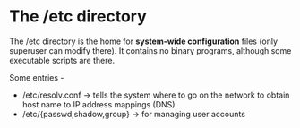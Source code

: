 # The /etc directory

The /etc directory is the home for **system-wide configuration** files (only superuser can modify there).
It contains no binary programs, although some executable scripts are there.

Some entries -
* /etc/resolv.conf -> tells the system where to go on the network to obtain host name to IP address mappings (DNS)
* /etc/{passwd,shadow,group} -> for managing user accounts

